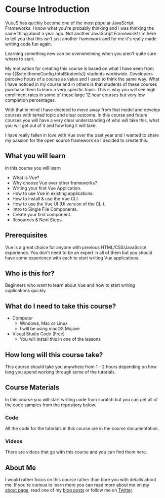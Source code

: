 # Course Introduction

VueJS has quickly become one of the most popular JavaScript Frameworks. I know what you're probably thinking and I was thinking the same thing about a year ago. Not another JavaScript Framework! I'm here to tell you that this isn't just another framework and for me it's really made writing code fun again.

Learning something new can be overwhelming when you aren't quite sure where to start.

My motivation for creating this course is based on what I have seen from my {{$site.themeConfig.totalStudents}} students worldwide. Developers perceive hours of a course as value and I used to think the same way. What I have noticed in my course and in others is that students of these courses purchase them to learn a very specific topic. This is why you will see high enrollment rates in some of these large 12 hour courses but very low completion percentages.

With that in mind I have decided to move away from that model and develop courses with tarted topic and clear outcome. In this course and future courses you will have a very clear understanding of who will take this, what you will get out of it and how long it will take.

I have really fallen in love with Vue over the past year and I wanted to share my passion for the open source framework so I decided  to create this.

## What you will learn

In this course you will learn

- What is Vue?
- Why choose Vue over other frameworks?
- Writing your first Vue Application.
- How to use Vue in existing applications.
- How to install & use the Vue CLI.
- How to use the Vue UI (UI version of the CLI).
- Intro to Single File Components.
- Create your first component.
- Resources & Next Steps.

## Prerequisites

Vue is a great choice for anyone with previous HTML/CSS/JavaScript experience. You don't need to be an expert in all of them but you should have some experience with each to start writing Vue applications.

## Who is this for?

Beginners who want to learn about Vue and how to start writing applications quickly.

## What do I need to take this course?

- Computer
  - Windows, Mac or Linux
  - I will be using macOS Mojave
- Visual Studio Code (Free)
  - You will install this in one of the lessons

## How long will this course take?

This course should take you anywhere from 1 - 2 hours depending on how long you spend working through some of the tutorials.

## Course Materials

In this course you will start writing code from scratch but you can get all of the code samples from the repository below.

### Code

All the code for the tutorials in this course are in the course documentation.

### Videos

There are videos that go with this course and you can find them here.

## About Me

I would rather focus on this course rather than bore you with details about me. If you're curious to learn more you can read more about me on [my about page](https://www.danvega.dev/about), read one of my [blog posts](https://www.danvega.dev/blog) or follow me on [Twitter](https://twitter.com/therealdanvega).
